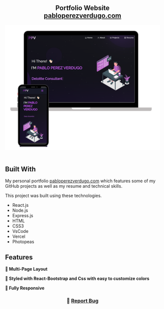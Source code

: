 <h2 align="center">
  Portfolio Website<br/>
  <a href="https://pabloperezverdugo.vercel.app/" target="_blank">pabloperezverdugo.com</a>
</h2>
<div align="center">
  <img alt="Demo" src="./Images/readme-img.png" />
</div>

<br/>


## Built With

My personal portfolio <a href="https://pabloperezverdugo.vercel.app/" target="_blank">pabloperezverdugo.com</a> which features some of my GitHub projects as well as my resume and technical skills.<br/>

This project was built using these technologies.

- React.js
- Node.js
- Express.js
- HTML
- CSS3
- VsCode
- Vercel
- Photopeas

## Features

**📖 Multi-Page Layout**

**🎨 Styled with React-Bootstrap and Css with easy to customize colors**

**📱 Fully Responsive**

<h3 align="center">
    🔹
    <a href="https://github.com/pabloperezv/personal-website/issues">Report Bug</a>

</h3>
